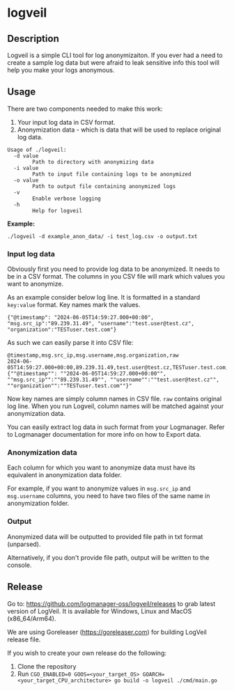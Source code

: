 # logveil

## Description

Logveil is a simple CLI tool for log anonymizaiton. If you ever had a need to create a sample log data but were afraid to leak sensitive info this tool will help you make your logs anonymous.

## Usage

There are two components needed to make this work:

1. Your input log data in CSV format.
2. Anonymization data - which is data that will be used to replace original log data.

```
Usage of ./logveil:
  -d value
        Path to directory with anonymizing data
  -i value
        Path to input file containing logs to be anonymized
  -o value
        Path to output file containing anonymized logs
  -v
        Enable verbose logging
  -h
        Help for logveil
```

**Example:**

`./logveil -d example_anon_data/ -i test_log.csv -o output.txt`

### Input log data

Obviously first you need to provide log data to be anonymized. It needs to be in a CSV format. The columns in you CSV file will mark which values you want to anonymize.

As an example consider below log line. It is formatted in a standard `key:value` format. Key names mark the values.

```
{"@timestamp": "2024-06-05T14:59:27.000+00:00", "msg.src_ip":"89.239.31.49", "username":"test.user@test.cz", "organization":"TESTuser.test.com"}
```

As such we can easily parse it into CSV file:

```
@timestamp,msg.src_ip,msg.username,msg.organization,raw
2024-06-05T14:59:27.000+00:00,89.239.31.49,test.user@test.cz,TESTuser.test.com,"{""@timestamp"": ""2024-06-05T14:59:27.000+00:00"", ""msg.src_ip"":""89.239.31.49"", ""username"":""test.user@test.cz"", ""organization"":""TESTuser.test.com""}"
```

Now key names are simply column names in CSV file. `raw` contains original log line. When you run Logveil, column names will be matched against your anonymization data.

You can easily extract log data in such format from your Logmanager. Refer to Logmanager documentation for more info on how to Export data.

### Anonymization data

Each column for which you want to anonymize data must have its equivalent in anonymization data folder.

For example, if you want to anonymize values in `msg.src_ip` and `msg.username` columns, you need to have two files of the same name in anonymization folder.

### Output

Anonymized data will be outputted to provided file path in txt format (unparsed).

Alternatively, if you don't provide file path, output will be written to the console.

## Release

Go to: https://github.com/logmanager-oss/logveil/releases to grab latest version of LogVeil. It is available for Windows, Linux and MacOS (x86_64/Arm64).

We are using Goreleaser (https://goreleaser.com) for building LogVeil release file.

If you wish to create your own release do the following:

1. Clone the repository
2. Run `CGO_ENABLED=0 GOOS=<your_target_OS> GOARCH=<your_target_CPU_architecture> go build -o logveil ./cmd/main.go`
